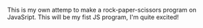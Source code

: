 This is my own attemp to make a rock-paper-scissors program on JavaSript. This will be my fist JS program, I'm  quite excited! 